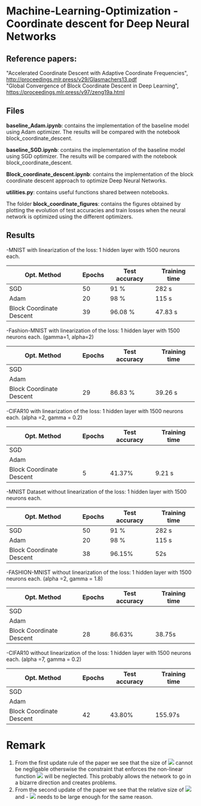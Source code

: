 # Machine-Learning-Optimization - Coordinate descent for Deep Neural Networks

## Reference papers:

"Accelerated Coordinate Descent with Adaptive Coordinate Frequencies", http://proceedings.mlr.press/v29/Glasmachers13.pdf <br />
"Global Convergence of Block Coordinate Descent in Deep Learning", https://proceedings.mlr.press/v97/zeng19a.html <br />


<!--- ## CoordinateDescent.ipynb
For the time being this file only contains the following:

1.
```python
class MultiLayerPerceptron(torch.nn.Module):
def __init__(self):

def forward(self,x):
```
This class is a definition of 3 layer perceptron with Relu activation functions and an output layer of size 10 (1 output node corresponds to 1 of the 10 digits of the mnist dataset). The class contains two functions the ***init*** function which initializes the class object and the ***forward*** function which takes an ***input x*** and produces an ***output*** by passing the input through the perceptron.

2. 
```python
def accuracy(predicted, reference):
```
The definition of the accuracy metric usable with ***Pytorch tensors*** with the following parameters:<br>
***predicted*** the predicted labels from the model<br>
***reference*** the true value of samples.

3.
```python
def train_model(model,dataset_train,dataset_test,optimizer,criterion,epochs):
```
The function used for training the model and its parameters are the following:<br>
***model*** the model we wish to train (must be implemented in pytorch)<br>
***dataset_train*** the training dataset (use pytorch dataset loader to create this see mnist example in notebook)<br>
***dataset_test*** the testing dataset (use pytorch dataset loader to create this see mnist example in notebook)<br>
***optimizer*** the optimizer (must be compatible with pytorch optim library)<br>
***criterion*** the loss metric that the optimizer uses<br>
***epochs*** the number of epochs that the optimizer should iterate over the dataset
)
--->

## Files

**baseline_Adam.ipynb**: contains the implementation of the baseline model using Adam optimizer. The results will be compared with the notebook block_coordinate_descent.

**baseline_SGD.ipynb**: contains the implementation of the baseline model using SGD optimizer. The results will be compared with the notebook block_coordinate_descent.

**Block_coordinate_descent.ipynb**: contains the implementation of the block coordinate descent approach to optimize Deep Neural Networks.

**utilities.py**: contains useful functions shared between notebooks.

The folder **block_coordinate_figures**: contains the figures obtained by plotting the evolution of test accuracies and train losses when the neural network is optimized using the different optimizers.


## Results


-MNIST with linearization of the loss:
1 hidden layer with 1500 neurons each. 

|  Opt. Method | Epochs | Test accuracy | Training time |
| ----- | ----- | ----- | ----- |
| SGD   |   50    | 91 % | 282 s |
| Adam  |   20    | 98 % | 115 s |
| Block Coordinate Descent | 39 | 96.08 % | 47.83 s |




-Fashion-MNIST with linearization of the loss:
1 hidden layer with 1500 neurons each.
(gamma=1, alpha=2)

|  Opt. Method | Epochs | Test accuracy | Training time |
| ----- | ----- | ----- | ----- |
| SGD   |      |     |     |
| Adam  |      |     |     |
| Block Coordinate Descent | 29 | 86.83 % | 39.26 s |


-CIFAR10 with linearization of the loss:
1 hidden layer with 1500 neurons each.
(alpha =2, gamma = 0.2)

|  Opt. Method | Epochs | Test accuracy | Training time |
| ----- | ----- | ----- | ----- |
| SGD   |      |     |     |
| Adam  |      |     |     |
| Block Coordinate Descent | 5 | 41.37% | 9.21 s |


-MNIST Dataset without linearization of the loss:
1 hidden layer with 1500 neurons each.

|  Opt. Method | Epochs | Test accuracy | Training time |
| ----- | ----- | ----- | ----- |
| SGD   |   50    | 91 % | 282 s |
| Adam  |   20    | 98 % | 115 s |
| Block Coordinate Descent | 38 | 96.15% | 52s |

-FASHION-MNIST without linearization of the loss:
1 hidden layer with 1500 neurons each.
(alpha =2, gamma = 1.8)

|  Opt. Method | Epochs | Test accuracy | Training time |
| ----- | ----- | ----- | ----- |
| SGD   |       |  |  |
| Adam  |       |  |  |
| Block Coordinate Descent | 28 | 86.63% | 38.75s |



-CIFAR10 without linearization of the loss:
1 hidden layer with 1500 neurons each.
(alpha =7, gamma = 0.2)


|  Opt. Method | Epochs | Test accuracy | Training time |
| ----- | ----- | ----- | ----- |
| SGD   |       |  |  |
| Adam  |       |  |  |
| Block Coordinate Descent | 42 | 43.80% | 155.97s |

# Remark
1. From the first update rule of the paper we see that the size of <img src="https://render.githubusercontent.com/render/math?math=\alpha"/> cannot be negligable otherswise the constraint that enforces the non-linear function <img src="https://render.githubusercontent.com/render/math?math=V = \sigma(U)" /> will be neglected. This probably allows the network to go in a bizarre direction and creates problems.
2. From the second update of the paper we see that the relative size of <img src="https://render.githubusercontent.com/render/math?math=\alpha"/> and - <img src="https://render.githubusercontent.com/render/math?math=\gamma"/> needs to be large enough for the same reason.
